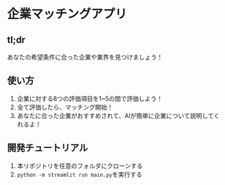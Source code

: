 # 企業マッチングアプリ
## tl;dr
あなたの希望条件に合った企業や業界を見つけましょう！

## 使い方
1. 企業に対する8つの評価項目を1~5の間で評価しよう！
2. 全て評価したら、マッチング開始！
3. あなたに合った企業がおすすめされて、AIが簡単に企業について説明してくれるよ！

## 開発チュートリアル
1. 本リポジトリを任意のフォルダにクローンする
2. `python -m streamlit run main.py`を実行する